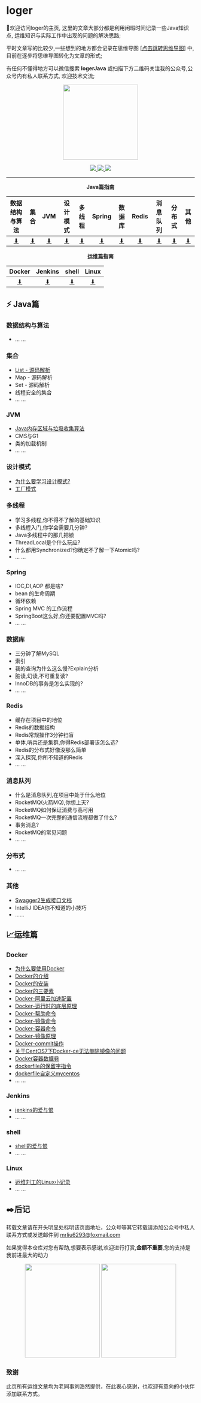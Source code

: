 # loger
👋欢迎访问loger的主页, 这里的文章大部分都是利用闲暇时间记录一些Java知识点, 运维知识与实际工作中出现的问题的解决思路;

平时文章写的比较少,一些想到的地方都会记录在思维导图 [[点击跳转思维导图](https://www.processon.com/view/link/60e02e89e0b34d238be6cc98)] 中, 目前在逐步将思维导图转化为文章的形式;

有任何不懂得地方可以微信搜索 **logerJava** 或扫描下方二维码关注我的公众号,公众号内有私人联系方式, 欢迎技术交流;

<div align=center>
 <img src='https://raw.githubusercontent.com/LiuHanChao-loger/loger/main/image/qrcode_logerJava.png' width=200px height=200px />
</div>

<p align="center">
  <a href="https://github.com/LiuHanChao-loger"> <img src="https://badgen.net/badge/%E5%85%B3%E6%B3%A8/github/black"> </a>
  <a href="https://juejin.im/user/5a7005b46fb9a01c995117a7"> <img src="https://badgen.net/badge/%E5%85%B3%E6%B3%A8/%E6%8E%98%E9%87%91/cyan"> </a>
  <a href="https://space.bilibili.com/20538970"> <img src="https://badgen.net/badge/%E5%85%B3%E6%B3%A8/bilibili/pink"> </a>
</p>

***

<div align=center>
 
 **Java篇指南**
 
</div>

<div align=center>
 
| 数据结构与算法 | 集合 | JVM | 设计模式 | 多线程 | Spring | 数据库| Redis | 消息队列 | 分布式 | 其他 |
| :---: | :----: | :---: | :----: | :----: | :----: | :----: | :----: | :----: | :----: | :----: |
| [⬇](#数据结构与算法) | [⬇](#集合) | [⬇](#JVM) | [⬇](#设计模式) | [⬇](#多线程) | [⬇](#Spring) | [⬇](#数据库) | [⬇](#Redis) | [⬇](#消息队列) | [⬇](#分布式) | [⬇](#其他) |
 
</div>

<div align=center>
 
 **运维篇指南**
 
</div>

<div align=center>
 
| Docker | Jenkins | shell | Linux |
| :---: | :----: | :---: | :----: |
| [⬇](#Docker) | [⬇](#Jenkins) | [⬇](#shell) | [⬇](#Linux) |
 
</div>

## ⚡ Java篇

### 数据结构与算法
 - ... ...

### 集合
 - [List - 源码解析](https://mp.weixin.qq.com/s/KGWUsHNDb3fl0K-zupHnKw)
 - Map - 源码解析
 - Set - 源码解析
 - 线程安全的集合
 - ... ...

### JVM
 - [Java内存区域与垃圾收集算法](https://juejin.cn/post/6975816404314357796)
 - CMS与G1
 - 类的加载机制
 - ... ...

### 设计模式
 - [为什么要学习设计模式?](https://juejin.cn/post/6957355222788210696)
 - [工厂模式](https://juejin.cn/post/6957624699744419848)

### 多线程
 - 学习多线程,你不得不了解的基础知识
 - 多线程入门,你学会需要几分钟?
 - Java多线程中的那几把锁
 - ThreadLocal是个什么玩应?
 - 什么都用Synchronized?你确定不了解一下Atomic吗?
 - ... ...

### Spring
 - IOC,DI,AOP 都是啥?
 - bean 的生命周期
 - 循环依赖
 - Spring MVC 的工作流程
 - SpringBoot这么好,你还要配置MVC吗?
 - ... ...

### 数据库
 - 三分钟了解MySQL
 - 索引
 - 我的查询为什么这么慢?Explain分析
 - 脏读,幻读,不可重复读?
 - InnoDB的事务是怎么实现的?
 - ... ...

### Redis
 - 缓存在项目中的地位
 - Redis的数据结构
 - Redis常规操作3分钟扫盲
 - 单体,哨兵还是集群,你得Redis部署该怎么选?
 - Redis的分布式好像没那么简单
 - 深入探究,你所不知道的Redis
 - ... ...

### 消息队列
 - 什么是消息队列,在项目中处于什么地位
 - RocketMQ(火箭MQ),你想上天?
 - RocketMQ如何保证消费与高可用
 - RocketMQ一次完整的通信流程都做了什么?
 - 事务消息?
 - RocketMQ的常见问题
 - ... ...

### 分布式
 - ... ...

### 其他
 - [Swagger2生成接口文档](https://juejin.cn/post/6894950705136664589)
 - IntelliJ IDEA你不知道的小技巧
 - ......

## 📈运维篇

### Docker
 - [为什么要使用Docker](https://www.cnblogs.com/charon2/p/10423241.html)
 - [Docker的介绍](https://www.cnblogs.com/charon2/p/10423304.html)
 - [Docker的安装](https://www.cnblogs.com/charon2/p/10423511.html)
 - [Docker的三要素](https://www.cnblogs.com/charon2/p/10423565.html)
 - [Docker-阿里云加速配置](https://www.cnblogs.com/charon2/p/10423584.html)
 - [Docker-运行时的底层原理](https://www.cnblogs.com/charon2/p/10423650.html)
 - [Docker-帮助命令](https://www.cnblogs.com/charon2/p/10423659.html)
 - [Docker-镜像命令](https://www.cnblogs.com/charon2/p/10423807.html)
 - [Docker-容器命令](https://www.cnblogs.com/charon2/p/10425060.html)
 - [Docker-镜像原理](https://www.cnblogs.com/charon2/p/10425150.html)
 - [Docker-commit操作](https://www.cnblogs.com/charon2/p/10425472.html)
 - [关于CentOS7下Docker-ce无法删除镜像的问题](https://www.cnblogs.com/charon2/p/10425758.html)
 - [Docker容器数据卷](https://www.cnblogs.com/charon2/p/10428413.html)
 - [dockerfile的保留字指令](https://www.cnblogs.com/charon2/p/10464945.html)
 - [dockerfile自定义mycentos](https://www.cnblogs.com/charon2/p/10465021.html)
 - ... ...

### Jenkins
 - [jenkins的爱与恨](https://www.yuque.com/charon-nsjtq/zbziy3)
 - ... ...

### shell
 - [shell的爱与恨](https://www.yuque.com/charon-nsjtq/zyf2d7)
 - ... ...

### Linux
 - [运维刘工的Linux小记录](https://www.yuque.com/charon-nsjtq/va3fps)
 - ... ...

## ✒️后记
 转载文章请在开头明显处标明该页面地址，公众号等其它转载请添加公众号中私人联系方式或发送邮件到 mrliu6293@foxmail.com
 
 如果觉得本仓库对您有帮助,想要表示感谢,欢迎进行打赏,**金额不重要**,您的支持是我前进最大的动力
 
 <div align=center>
  <img src='https://raw.githubusercontent.com/LiuHanChao-loger/loger/main/image/aliPay.png' width=200px height=250px />
  <img src='https://raw.githubusercontent.com/LiuHanChao-loger/loger/main/image/wechatPay.png' width=200px height=250px />
 </div>
 
### 致谢
 此页所有运维文章均为老同事刘浩然提供，在此衷心感谢，也欢迎有意向的小伙伴添加联系方式。
